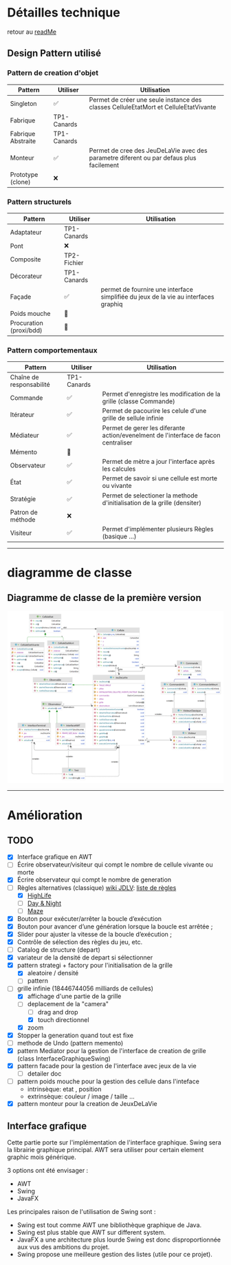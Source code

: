 # Détailles technique

retour au [readMe](https://github.com/yoannlegleau/DesingPatternL3/tree/master/src/jeu_de_la_vie)


## Design Pattern utilisé

### Pattern de creation d'objet
| Pattern            | Utiliser    | Utilisation                                                                             |
|--------------------|-------------|-----------------------------------------------------------------------------------------|
| Singleton          | ✅          | Permet de créer une seule instance des classes CelluleEtatMort et CelluleEtatVivante    |
| Fabrique           | TP1-Canards |                                                                                         |
| Fabrique Abstraite | TP1-Canards |                                                                                         |
| Monteur            | ✅           | Permet de cree des JeuDeLaVie avec des parametre diferent ou par defaus plus facilement |
| Prototype (clone)  | ❌           |                                                                                         |

### Pattern structurels
| Pattern                 | Utiliser    | Utilisation                                                                         |
|-------------------------|-------------|-------------------------------------------------------------------------------------|
| Adaptateur              | TP1-Canards |                                                                                     |
| Pont                    | ❌           |                                                                                     |
| Composite               | TP2-Fichier |                                                                                     |
| Décorateur              | TP1-Canards |                                                                                     |
| Façade                  | ✅           | permet de fournire une interface simplifiée du jeux de la vie au interfaces graphiq |
| Poids mouche            | 🧠          |                                                                                     |
| Procuration (proxi/bdd) | 🧠          |                                                                                     |

### Pattern comportementaux
| Pattern                  | Utiliser    | Utilisation                                                                         |
| ------------------------ |-------------|-------------------------------------------------------------------------------------|
| Chaîne de responsabilité | TP1-Canards |                                                                                     |
| Commande                 | ✅           | Permet d'enregistre les modification de la grille (classe Commande)                 |
| Itérateur                | ✅           | Permet de pacourire les celule d'une grille de sellule infinie                      |
| Médiateur                | ✅           | Permet de gerer les diferante action/evenelment de l'interface de facon centraliser |
| Mémento                  | 🧠          |                                                                                     |
| Observateur              | ✅           | Permet de mètre a jour l'interface après les calcules                               |
| État                     | ✅           | Permet de savoir si une cellule est morte ou vivante                                |
| Stratégie                | ✅          | Permet de selectioner la methode d'initialisation de la grille (densiter)           |
| Patron de méthode        | ❌           |                                                                                     |
| Visiteur                 | ✅           | Permet d'implémenter plusieurs Règles (basique …)                                   |


---

# diagramme de classe

## Diagramme de classe de la première version
![Diagramme de classe de la première version](package.png)


---

# Amélioration

## TODO
- [x] Interface grafique en AWT
- [ ] Écrire observateur/visiteur qui compt le nombre de cellule vivante ou morte
- [x] Écrire observateur qui compt le nombre de generation
- [ ] Règles alternatives (classique) [wiki JDLV](https://conwaylife.com/wiki/Main_Page): [liste de règles](https://conwaylife.com/wiki/List_of_Life-like_rules)
    - [x] [HighLife](https://conwaylife.com/wiki/OCA:HighLife)
    - [ ] [Day & Night](https://conwaylife.com/wiki/OCA:Day_%26_Night)
    - [ ] [Maze](https://conwaylife.com/wiki/OCA:Maze)

- [X] Bouton pour exécuter/arrêter la boucle d’exécution
- [X] Bouton pour avancer d’une génération lorsque la boucle est arrêtée ;
- [X] Slider pour ajuster la vitesse de la boucle d’exécution ;
- [x] Contrôle de sélection des règles du jeu, etc.
- [ ] Catalog de structure (depart)
- [x] variateur de la densité de depart si sélectionner
- [x] pattern strategi + factory pour l'initialisation de la grille
    - [x] aleatoire / densité
    - [ ] pattern
- [ ] grille infinie (18446744056 milliards de cellules)
    - [x] affichage d'une partie de la grille
    - [ ] deplacement de la "camera"
        - [ ] drag and drop
        - [x] touch directionnel
    - [x] zoom
- [X] Stopper la generation quand tout est fixe
- [ ] methode de Undo (pattern memento)
- [x] pattern Mediator pour la gestion de l'interface de creation de grille (class InterfaceGraphiqueSwing)
- [x] pattern facade pour la gestion de l'interface avec jeux de la vie
    - [ ] detailer doc
- [ ] pattern poids mouche pour la gestion des cellule dans l'inteface
    - intrinsèque: etat , position
    - extrinsèque: couleur / image / taille ...
- [x] pattern monteur pour la creation de JeuxDeLaVie

## Interface grafique

Cette partie porte sur l'implémentation de l'interface graphique.
Swing sera la librairie graphique principal.
AWT sera utiliser pour certain element graphic mois générique.

3 options ont été envisager :
- AWT
- Swing
- JavaFX

Les principales raison de l'utilisation de Swing sont :
- Swing est tout comme AWT une bibliothèque graphique de Java.
- Swing est plus stable que AWT sur different system.
- JavaFX a une architecture plus lourde Swing est donc disproportionnée aux vus des ambitions du projet.
- Swing propose une meilleure gestion des listes (utile pour ce projet).




